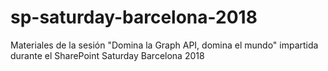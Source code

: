# sp-saturday-barcelona-2018
Materiales de la sesión "Domina la Graph API, domina el mundo" impartida durante el SharePoint Saturday Barcelona 2018
